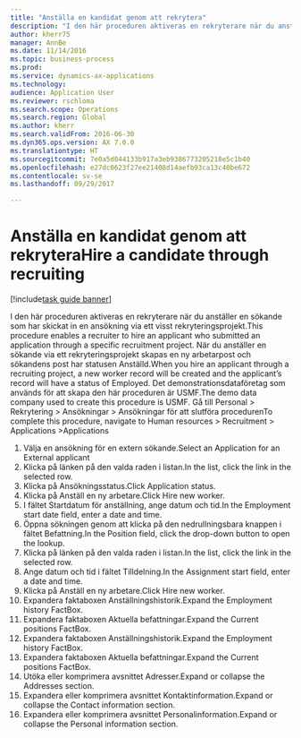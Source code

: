 ```yaml
--- 
title: "Anställa en kandidat genom att rekrytera"
description: "I den här proceduren aktiveras en rekryterare när du anställer en sökande som har skickat in en ansökning via ett visst rekryteringsprojekt."
author: kherr75
manager: AnnBe
ms.date: 11/14/2016
ms.topic: business-process
ms.prod: 
ms.service: dynamics-ax-applications
ms.technology: 
audience: Application User
ms.reviewer: rschloma
ms.search.scope: Operations
ms.search.region: Global
ms.author: kherr
ms.search.validFrom: 2016-06-30
ms.dyn365.ops.version: AX 7.0.0
ms.translationtype: HT
ms.sourcegitcommit: 7e0a5d044133b917a3eb9386773205218e5c1b40
ms.openlocfilehash: e27dc0623f27ee21408d14aefb93ca13c40be672
ms.contentlocale: sv-se
ms.lasthandoff: 09/29/2017

---
```

# <a name="hire-a-candidate-through-recruiting"></a><span data-ttu-id="6b3b4-103">Anställa en kandidat genom att rekrytera</span><span class="sxs-lookup"><span data-stu-id="6b3b4-103">Hire a candidate through recruiting</span></span>

[!include[task guide banner](../../includes/task-guide-banner.md)]

<span data-ttu-id="6b3b4-104">I den här proceduren aktiveras en rekryterare när du anställer en sökande som har skickat in en ansökning via ett visst rekryteringsprojekt.</span><span class="sxs-lookup"><span data-stu-id="6b3b4-104">This procedure enables a recruiter to hire an applicant who submitted an application through a specific recruitment project.</span></span> <span data-ttu-id="6b3b4-105">När du anställer en sökande via ett rekryteringsprojekt skapas en ny arbetarpost och sökandens post har statusen Anställd.</span><span class="sxs-lookup"><span data-stu-id="6b3b4-105">When you hire an applicant through a recruiting project, a new worker record will be created and the applicant’s record will have a status of Employed.</span></span> <span data-ttu-id="6b3b4-106">Det demonstrationsdataföretag som används för att skapa den här proceduren är USMF.</span><span class="sxs-lookup"><span data-stu-id="6b3b4-106">The demo data company used to create this procedure is USMF.</span></span> <span data-ttu-id="6b3b4-107">Gå till Personal > Rekrytering > Ansökningar > Ansökningar för att slutföra proceduren</span><span class="sxs-lookup"><span data-stu-id="6b3b4-107">To complete this procedure, navigate to Human resources > Recruitment > Applications >Applications</span></span> 

1. <span data-ttu-id="6b3b4-108">Välja en ansökning för en extern sökande.</span><span class="sxs-lookup"><span data-stu-id="6b3b4-108">Select an Application for an External applicant</span></span>
2. <span data-ttu-id="6b3b4-109">Klicka på länken på den valda raden i listan.</span><span class="sxs-lookup"><span data-stu-id="6b3b4-109">In the list, click the link in the selected row.</span></span>
3. <span data-ttu-id="6b3b4-110">Klicka på Ansökningsstatus.</span><span class="sxs-lookup"><span data-stu-id="6b3b4-110">Click Application status.</span></span>
4. <span data-ttu-id="6b3b4-111">Klicka på Anställ en ny arbetare.</span><span class="sxs-lookup"><span data-stu-id="6b3b4-111">Click Hire new worker.</span></span>
5. <span data-ttu-id="6b3b4-112">I fältet Startdatum för anställning, ange datum och tid.</span><span class="sxs-lookup"><span data-stu-id="6b3b4-112">In the Employment start date field, enter a date and time.</span></span>
6. <span data-ttu-id="6b3b4-113">Öppna sökningen genom att klicka på den nedrullningsbara knappen i fältet Befattning.</span><span class="sxs-lookup"><span data-stu-id="6b3b4-113">In the Position field, click the drop-down button to open the lookup.</span></span>
7. <span data-ttu-id="6b3b4-114">Klicka på länken på den valda raden i listan.</span><span class="sxs-lookup"><span data-stu-id="6b3b4-114">In the list, click the link in the selected row.</span></span>
8. <span data-ttu-id="6b3b4-115">Ange datum och tid i fältet Tilldelning.</span><span class="sxs-lookup"><span data-stu-id="6b3b4-115">In the Assignment start field, enter a date and time.</span></span>
9. <span data-ttu-id="6b3b4-116">Klicka på Anställ en ny arbetare.</span><span class="sxs-lookup"><span data-stu-id="6b3b4-116">Click Hire new worker.</span></span>
10. <span data-ttu-id="6b3b4-117">Expandera faktaboxen Anställningshistorik.</span><span class="sxs-lookup"><span data-stu-id="6b3b4-117">Expand the Employment history FactBox.</span></span>
11. <span data-ttu-id="6b3b4-118">Expandera faktaboxen Aktuella befattningar.</span><span class="sxs-lookup"><span data-stu-id="6b3b4-118">Expand the Current positions FactBox.</span></span>
12. <span data-ttu-id="6b3b4-119">Expandera faktaboxen Anställningshistorik.</span><span class="sxs-lookup"><span data-stu-id="6b3b4-119">Expand the Employment history FactBox.</span></span>
13. <span data-ttu-id="6b3b4-120">Expandera faktaboxen Aktuella befattningar.</span><span class="sxs-lookup"><span data-stu-id="6b3b4-120">Expand the Current positions FactBox.</span></span>
14. <span data-ttu-id="6b3b4-121">Utöka eller komprimera avsnittet Adresser.</span><span class="sxs-lookup"><span data-stu-id="6b3b4-121">Expand or collapse the Addresses section.</span></span>
15. <span data-ttu-id="6b3b4-122">Expandera eller komprimera avsnittet Kontaktinformation.</span><span class="sxs-lookup"><span data-stu-id="6b3b4-122">Expand or collapse the Contact information section.</span></span>
16. <span data-ttu-id="6b3b4-123">Expandera eller komprimera avsnittet Personalinformation.</span><span class="sxs-lookup"><span data-stu-id="6b3b4-123">Expand or collapse the Personal information section.</span></span>


